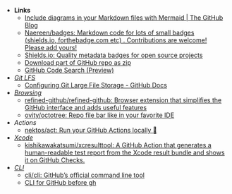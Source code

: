 - **Links**
	- [Include diagrams in your Markdown files with Mermaid | The GitHub Blog](https://leetcode.com/problems/lru-cache/description/)
	- [Naereen/badges: Markdown code for lots of small badges (shields.io, forthebadge.com etc) . Contributions are welcome! Please add yours!](https://github.com/Naereen/badges)
	- [Shields.io: Quality metadata badges for open source projects](https://shields.io/)
	- [Download part of GitHub repo as zip](http://kinolien.github.io/gitzip/)
	- [GitHub Code Search (Preview)](https://cs.github.com/)
- *[Git LFS](Git%20LFS.md)*
	- [Configuring Git Large File Storage - GitHub Docs](https://docs.github.com/en/repositories/working-with-files/managing-large-files/configuring-git-large-file-storage)
- *[Browsing](../../../Browsing.md)*
	- [refined-github/refined-github: Browser extension that simplifies the GitHub interface and adds useful features](https://github.com/refined-github/refined-github)
	- [ovity/octotree: Repo file bar like in your favorite IDE](https://github.com/ovity/octotree)
- *Actions*
	- [nektos/act: Run your GitHub Actions locally 🚀](https://github.com/nektos/act)
- *[Xcode](../../Apple%20Technologies/Apple%20Platform%20Specifics/Apple%20Developer%20Tools/Xcode.md)*
	- [kishikawakatsumi/xcresulttool: A GitHub Action that generates a human-readable test report from the Xcode result bundle and shows it on GitHub Checks.](https://github.com/kishikawakatsumi/xcresultto)
- *[CLI](../../Shell/CLI.md)*
	- [cli/cli: GitHub’s official command line tool](https://github.com/cli/cli)
	- [CLI for GitHub before gh](https://github.com/github/hub)